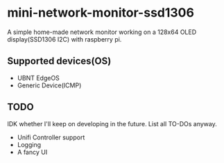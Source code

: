 # mini-network-monitor-ssd1306

A simple home-made network monitor working on a 128x64 OLED display(SSD1306 I2C) with raspberry pi.

## Supported devices(OS)

- UBNT EdgeOS
- Generic Device(ICMP)

## TODO

IDK whether I'll keep on developing in the future. List all TO-DOs anyway.

- Unifi Controller support
- Logging
- A fancy UI
